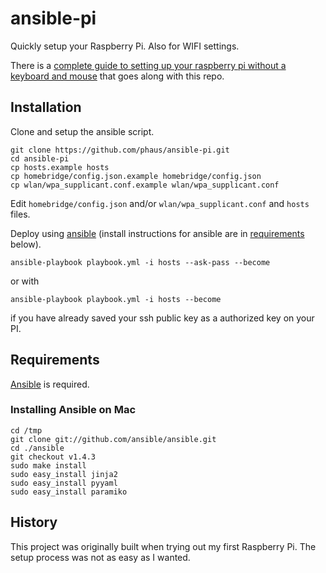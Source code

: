 # ansible-pi

Quickly setup your Raspberry Pi. Also for WIFI settings.

There is a [complete guide to setting up your raspberry pi without a keyboard and mouse](http://sendgrid.com/blog/complete-guide-set-raspberry-pi-without-keyboard-mouse/) that goes along with this repo.

## Installation

Clone and setup the ansible script. 

```
git clone https://github.com/phaus/ansible-pi.git
cd ansible-pi
cp hosts.example hosts
cp homebridge/config.json.example homebridge/config.json
cp wlan/wpa_supplicant.conf.example wlan/wpa_supplicant.conf
```

Edit `homebridge/config.json` and/or `wlan/wpa_supplicant.conf` and `hosts` files.

Deploy using [ansible](http://www.ansible.com) (install instructions for ansible are in [requirements](#requirements) below).

    ansible-playbook playbook.yml -i hosts --ask-pass --become

or with

    ansible-playbook playbook.yml -i hosts --become

if you have already saved your ssh public key as a authorized key on your PI.

## Requirements

[Ansible](http://www.ansible.com/) is required. 

### Installing Ansible on Mac

```
cd /tmp
git clone git://github.com/ansible/ansible.git
cd ./ansible
git checkout v1.4.3
sudo make install
sudo easy_install jinja2 
sudo easy_install pyyaml
sudo easy_install paramiko
```

## History

This project was originally built when trying out my first Raspberry Pi. The setup process was not as easy as I wanted.
